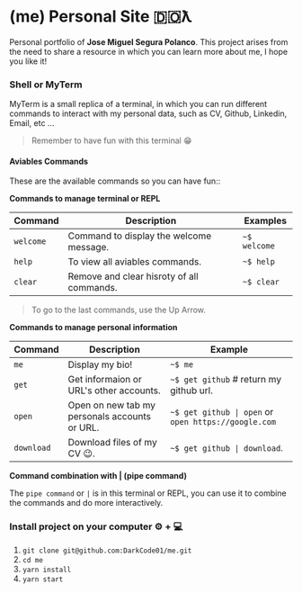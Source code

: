 # (me) Personal Site 🇩🇴ƛ

Personal portfolio of **Jose Miguel Segura Polanco**. This project arises from the need to share a resource in which you can learn more about me, I hope you like it!

### Shell or MyTerm

MyTerm is a small replica of a terminal, in which you can run different commands to interact with my personal data, such as CV, Github, Linkedin, Email, etc ...

> Remember to have fun with this terminal 😁

#### Aviables Commands

These are the available commands so you can have fun::

**Commands to manage terminal or REPL**

| Command           | Description                               | Examples                               |
| ----------------- | ----------------------------------------- | -------------------------------------- |
| `welcome`         | Command to display the welcome message.   | `~$ welcome`                           |
| `help`            | To view all aviables commands.            | `~$ help`                              |
| `clear`           | Remove and clear hisroty of all commands. | `~$ clear`                             |


> To go to the last commands, use the Up Arrow.


**Commands to manage personal information**

| Command           | Description                                   | Example                                              |
| ----------------- | --------------------------------------------- | ---------------------------------------------------- |
| `me`              | Display my bio!                               | `~$ me`                                              |
| `get`             | Get informaion or URL's other accounts.       | `~$ get github` # return my github url.              |
| `open`            | Open on new tab my personals accounts or URL. | `~$ get github \| open` or `open https://google.com` |
| `download`        | Download files of my CV 😉.                   | `~$ get github \| download`.                         |

**Command combination with | (pipe command)**

The `pipe command` or `|` is in this terminal or REPL, you can use it to combine the commands and do more interactively.



### Install project on your computer ⚙️ + 💻

1. `git clone git@github.com:DarkCode01/me.git`
2. `cd me`
3. `yarn install`
4. `yarn start`

